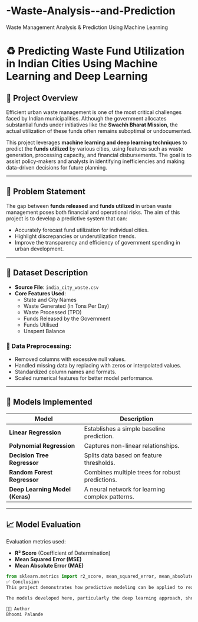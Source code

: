 # -Waste-Analysis--and-Prediction
 Waste Management Analysis &amp; Prediction Using Machine Learning

# ♻️ Predicting Waste Fund Utilization in Indian Cities Using Machine Learning and Deep Learning

## 📌 Project Overview

Efficient urban waste management is one of the most critical challenges faced by Indian municipalities. Although the government allocates substantial funds under initiatives like the **Swachh Bharat Mission**, the actual utilization of these funds often remains suboptimal or undocumented.

This project leverages **machine learning and deep learning techniques** to predict the **funds utilized** by various cities, using features such as waste generation, processing capacity, and financial disbursements. The goal is to assist policy-makers and analysts in identifying inefficiencies and making data-driven decisions for future planning.

---

## 🧾 Problem Statement

The gap between **funds released** and **funds utilized** in urban waste management poses both financial and operational risks. The aim of this project is to develop a predictive system that can:

- Accurately forecast fund utilization for individual cities.
- Highlight discrepancies or underutilization trends.
- Improve the transparency and efficiency of government spending in urban development.

---

## 📂 Dataset Description

- **Source File**: `india_city_waste.csv`
- **Core Features Used**:
  - State and City Names
  - Waste Generated (in Tons Per Day)
  - Waste Processed (TPD)
  - Funds Released by the Government
  - Funds Utilised
  - Unspent Balance

### 📌 Data Preprocessing:
- Removed columns with excessive null values.
- Handled missing data by replacing with zeros or interpolated values.
- Standardized column names and formats.
- Scaled numerical features for better model performance.

---

## 🧠 Models Implemented

| Model                    | Description |
|--------------------------|-------------|
| **Linear Regression**     | Establishes a simple baseline prediction. |
| **Polynomial Regression** | Captures non-linear relationships. |
| **Decision Tree Regressor** | Splits data based on feature thresholds. |
| **Random Forest Regressor** | Combines multiple trees for robust predictions. |
| **Deep Learning Model (Keras)** | A neural network for learning complex patterns. |

---

## 📈 Model Evaluation

Evaluation metrics used:

- **R² Score** (Coefficient of Determination)
- **Mean Squared Error (MSE)**
- **Mean Absolute Error (MAE)**

```python
from sklearn.metrics import r2_score, mean_squared_error, mean_absolute_error
✅ Conclusion
This project demonstrates how predictive modeling can be applied to real-world governance challenges. By accurately forecasting fund utilization, we can drive greater accountability, optimize resource allocation, and support sustainable urban planning in India.

The models developed here, particularly the deep learning approach, show strong potential for expanding into other public sector applications such as water management, housing, and infrastructure development.

👩‍💻 Author
Bhoomi Palande
